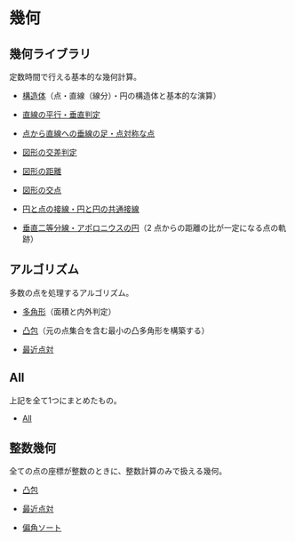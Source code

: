 # 幾何

## 幾何ライブラリ

定数時間で行える基本的な幾何計算。

- [構造体](Structure.hpp)（点・直線（線分）・円の構造体と基本的な演算）

- [直線の平行・垂直判定](Parallel_Orthogonal.hpp)

- [点から直線への垂線の足・点対称な点](Projection_Reflection.hpp)

- [図形の交差判定](Intersect.hpp)

- [図形の距離](Distance.hpp)

- [図形の交点](Crosspoint.hpp)

- [円と点の接線・円と円の共通接線](Tangent.hpp)

- [垂直二等分線・アポロニウスの円](Apollonius.hpp)（2 点からの距離の比が一定になる点の軌跡）

## アルゴリズム

多数の点を処理するアルゴリズム。

- [多角形](Polygon.hpp)（面積と内外判定）

- [凸包](Convex_Hull.hpp)（元の点集合を含む最小の凸多角形を構築する）

- [最近点対](Closest_Pair.hpp)

## All

上記を全て1つにまとめたもの。

- [All](All.hpp)

## 整数幾何

全ての点の座標が整数のときに、整数計算のみで扱える幾何。

- [凸包](Convex_Hull_Integer.hpp)

- [最近点対](Closest_Pair_Integer.hpp)

- [偏角ソート](Sort_Arg.hpp)
